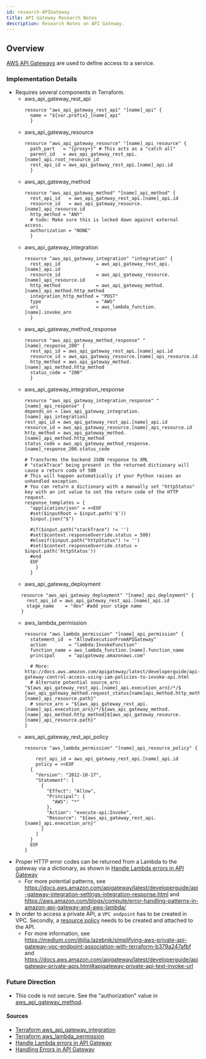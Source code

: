 ```yaml
---
id: research-APIGateway
title: API Gateway Research Notes
description: Research Notes on API Gateway.
---
```


## Overview

[AWS API Gateways](https://aws.amazon.com/api-gateway/) are used to define access to a service.

### Implementation Details
- Requires several components in Terraform.
  - aws_api_gateway_rest_api
    ```
    resource "aws_api_gateway_rest_api" "[name]_api" {
      name = "${var.prefix}_[name]_api"
      }
    ```
  - aws_api_gateway_resource
    ```
    resource "aws_api_gateway_resource" "[name]_api_resource" {
      path_part   = "{proxy+}" # This acts as a "catch all"
      parent_id   = aws_api_gateway_rest_api.[name]_api.root_resource_id
      rest_api_id = aws_api_gateway_rest_api.[name]_api.id
      }
    ```
  - aws_api_gateway_method
    ```
    resource "aws_api_gateway_method" "[name]_api_method" {
      rest_api_id   = aws_api_gateway_rest_api.[name]_api.id
      resource_id   = aws_api_gateway_resource.[name]_api_resource.id
      http_method = "ANY"
      # todo: Make sure this is locked down against external access.
      authorization = "NONE"
      }
    ```
  - aws_api_gateway_integration
    ```
    resource "aws_api_gateway_integration" "integration" {
      rest_api_id             = aws_api_gateway_rest_api.[name]_api.id
      resource_id             = aws_api_gateway_resource.[name]_api_resource.id
      http_method             = aws_api_gateway_method.[name]_api_method.http_method
      integration_http_method = "POST"
      type                    = "AWS"
      uri                     = aws_lambda_function.[name].invoke_arn
      }
    ```
  - aws_api_gateway_method_response
    ```
    resource "aws_api_gateway_method_response" "[name]_response_200" {
      rest_api_id = aws_api_gateway_rest_api.[name]_api.id
      resource_id = aws_api_gateway_resource.[name]_api_resource.id
      http_method = aws_api_gateway_method.[name]_api_method.http_method
      status_code = "200"
      }
    ```
  - aws_api_gateway_integration_response
    ```
    resource "aws_api_gateway_integration_response" "[name]_api_response" {
    depends_on = [aws_api_gateway_integration.[name]_api_integration]
    rest_api_id = aws_api_gateway_rest_api.[name]_api.id
    resource_id = aws_api_gateway_resource.[name]_api_resource.id
    http_method = aws_api_gateway_method.[name]_api_method.http_method
    status_code = aws_api_gateway_method_response.[name]_response_200.status_code
  
    # Transforms the backend JSON response to XML
    # "stackTrace" being present in the returned dictionary will cause a return code of 500
    # This will happen automatically if your Python raises an unhandled exception.
    # You can return a dictionary with a manually set "httpStatus" key with an int value to set the return code of the HTTP request.
    response_templates = {
      "application/json" = <<EOF
      #set($inputRoot = $input.path('$'))
      $input.json("$")
      
      #if($input.path("stackTrace") != '')
      #set($context.responseOverride.status = 500)
      #elseif($input.path("httpStatus") != '')
      #set($context.responseOverride.status = $input.path('httpStatus'))
      #end
      EOF
        }
      }
    ```
  - aws_api_gateway_deployment
  ```
    resource "aws_api_gateway_deployment" "[name]_api_deployment" {
      rest_api_id = aws_api_gateway_rest_api.[name]_api.id
      stage_name    = "dev" #add your stage name
    }
    ```
  - aws_lambda_permission
    ```
    resource "aws_lambda_permission" "[name]_api_permission" {
      statement_id  = "AllowExecutionFromAPIGateway"
      action        = "lambda:InvokeFunction"
      function_name = aws_lambda_function.[name].function_name
      principal     = "apigateway.amazonaws.com"
    
      # More: http://docs.aws.amazon.com/apigateway/latest/developerguide/api-gateway-control-access-using-iam-policies-to-invoke-api.html
      # Alternate potential source_arn: "${aws_api_gateway_rest_api.[name]_api.execution_arn}/*/$ {aws_api_gateway_method.request_status[name]api_method.http_method}${aws_api_gateway_resource.[name]_api_resource.path}"
      # source_arn = "${aws_api_gateway_rest_api.[name]_api.execution_arn}/*/${aws_api_gateway_method.[name]_api_method.http_method}${aws_api_gateway_resource.[name]_api_resource.path}"
    }
    ```  
  - aws_api_gateway_rest_api_policy
    ```
    resource "aws_lambda_permission" "[name]_api_resource_policy" {

        rest_api_id = aws_api_gateway_rest_api.[name]_api.id
        policy = <<EOF
      {
        "Version": "2012-10-17",
        "Statement": [
          {
            "Effect": "Allow",
            "Principal": {
              "AWS": "*"
            },
            "Action": "execute-api:Invoke",
            "Resource": "${aws_api_gateway_rest_api.[name]_api.execution_arn}"
          }
        ]
      }
      EOF
    }
    ``` 
- Proper HTTP error codes can be returned from a Lambda to the gateway via a dictionary, as shown in [Handle Lambda errors in API Gateway](https://docs.aws.amazon.com/apigateway/latest/developerguide/handle-errors-in-lambda-integration.html)
  - For more potential patterns, see https://docs.aws.amazon.com/apigateway/latest/developerguide/api-gateway-integration-settings-integration-response.html and https://aws.amazon.com/blogs/compute/error-handling-patterns-in-amazon-api-gateway-and-aws-lambda/
- In order to access a private API, a `VPC endpoint` has to be created in VPC. Secondly, a [resource policy](https://docs.aws.amazon.com/apigateway/latest/developerguide/apigateway-resource-policies-create-attach.html) needs to be created and attached to the API.
   - For more information, see
 https://medium.com/@ilia.lazebnik/simplifying-aws-private-api-gateway-vpc-endpoint-association-with-terraform-b379a247afbf and 
 https://docs.aws.amazon.com/apigateway/latest/developerguide/apigateway-private-apis.html#apigateway-private-api-test-invoke-url

### Future Direction
- This code is not secure. See the "authorization" value in [aws_api_gateway_method](https://registry.terraform.io/providers/hashicorp/aws/latest/docs/resources/api_gateway_method).

#### Sources
- [Terraform aws_api_gateway_integration](https://registry.terraform.io/providers/hashicorp/aws/latest/docs/resources/api_gateway_integration)
- [Terraform aws_lambda_permission](https://registry.terraform.io/providers/hashicorp/aws/latest/docs/resources/lambda_permission)
- [Handle Lambda errors in API Gateway](https://docs.aws.amazon.com/apigateway/latest/developerguide/handle-errors-in-lambda-integration.html)
- [Handling Errors in API Gateway](https://docs.aws.amazon.com/apigateway/api-reference/handling-errors/)